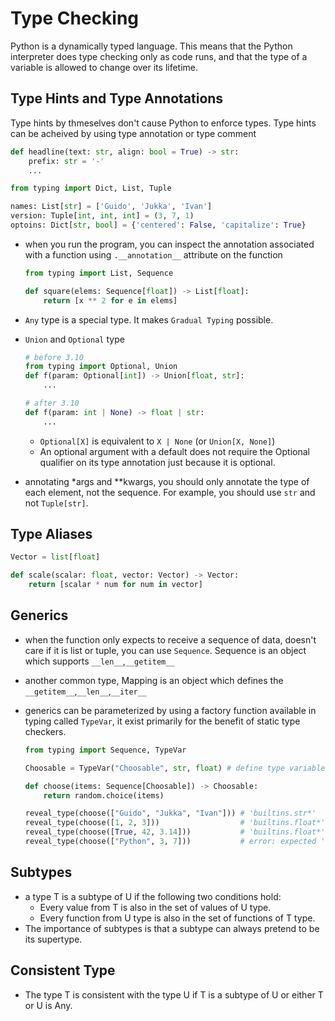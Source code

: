 # Type Checking
Python is a dynamically typed language. This means that the Python interpreter does type checking only as code runs, and that the type of a variable is allowed to change over its lifetime. 

## Type Hints and Type Annotations
Type hints by thmeselves don't cause Python to enforce types. Type hints can be acheived by using type annotation or type comment

``` python
def headline(text: str, align: bool = True) -> str:
    prefix: str = '-'
    ...
```

``` python
from typing import Dict, List, Tuple

names: List[str] = ['Guido', 'Jukka', 'Ivan']
version: Tuple[int, int, int] = (3, 7, 1)
optoins: Dict[str, bool] = {'centered': False, 'capitalize': True}
```

- when you run the program, you can inspect the annotation associated with a function using `.__annotation__` attribute on the function

    ``` python
    from typing import List, Sequence

    def square(elems: Sequence[float]) -> List[float]:
        return [x ** 2 for e in elems]
    ```
- `Any` type is a special type. It makes `Gradual Typing` possible.
- `Union` and `Optional` type
    ``` python
    # before 3.10
    from typing import Optional, Union
    def f(param: Optional[int]) -> Union[float, str]:
        ...
    
    # after 3.10
    def f(param: int | None) -> float | str:
        ...

    ```
    - `Optional[X]` is equivalent to `X | None` (or `Union[X, None]`)
    - An optional argument with a default does not require the Optional qualifier on its type annotation just because it is optional.
- annotating *args and **kwargs, you should only annotate the type of each element, not the sequence. For example, you should use `str` and not `Tuple[str]`.

## Type Aliases
``` python
Vector = list[float]

def scale(scalar: float, vector: Vector) -> Vector:
    return [scalar * num for num in vector]
```

## Generics
- when the function only expects to receive a sequence of data, doesn't care if it is list or tuple, you can use `Sequence`. Sequence is an object which supports `__len__`,`__getitem__`
- another common type, Mapping is an object which defines the `__getitem__`,`__len__`,`__iter__`
- generics can be parameterized by using a factory function available in typing called `TypeVar`, it exist primarily for the benefit of static type checkers.

    ``` python 
    from typing import Sequence, TypeVar

    Choosable = TypeVar("Choosable", str, float) # define type variable, and limit it to be either str or float

    def choose(items: Sequence[Choosable]) -> Choosable:
        return random.choice(items)

    reveal_type(choose(["Guido", "Jukka", "Ivan"])) # 'builtins.str*'
    reveal_type(choose([1, 2, 3]))                  # 'builtins.float*'
    reveal_type(choose([True, 42, 3.14]))           # 'builtins.float*'
    reveal_type(choose(["Python", 3, 7]))           # error: expected 'str' or 'float', got 'object'
    ```

## Subtypes
- a type T is a subtype of U if the following two conditions hold:
    - Every value from T is also in the set of values of U type.
    - Every function from U type is also in the set of functions of T type.
- The importance of subtypes is that a subtype can always pretend to be its supertype.

## Consistent Type
- The type T is consistent with the type U if T is a subtype of U or either T or U is Any.